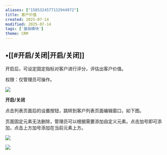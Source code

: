 ```yaml
---
aliases: ["1585324577132944972"]
title: 客户价值
created: 2025-07-14
modified: 2025-07-14
tags: ['基础模块']
theme: CRM
---
```


## •[[#开启/关闭|开启/关闭]]

开启后，可设定固定指标对客户进行评分，评估出客户价值。

权限：仅管理员可操作。

![](6526798b8158868202c8d551c062c20f.jpg)

**开启/关闭**

点击列表页面后的设置按钮，跳转到客户列表页面编辑窗口，如下图。

页面固定元素无法删除，管理员可以根据需要添加自定义元素。点击加号即可添加，点击上方加号添加在当前元素上方。

![](b0e64569bd346b2f036c9d3a973d4888.jpg)

![](7bc2bb355c24e01d8f3854d736ae2961.jpg)